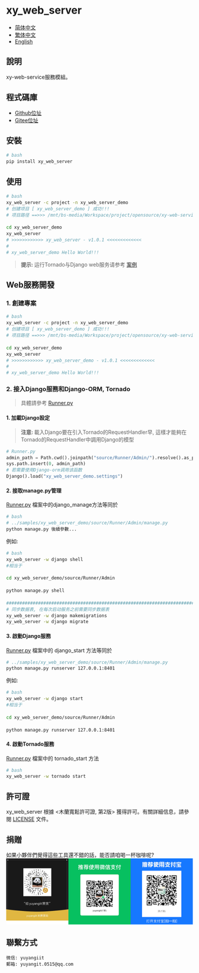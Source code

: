 <!--
 * @Author: 余洋 yuyangit.0515@qq.com
 * @Date: 2024-10-18 13:02:22
 * @LastEditors: 余洋 yuyangit.0515@qq.com
 * @LastEditTime: 2024-10-23 20:51:56
 * @FilePath: /xy_web_server/readme/README_zh_TW.md
 * @Description: 这是默认设置,请设置`customMade`, 打开koroFileHeader查看配置 进行设置: https://github.com/OBKoro1/koro1FileHeader/wiki/%E9%85%8D%E7%BD%AE
-->
# xy_web_server

- [简体中文](README_zh_CN.md)
- [繁体中文](README_zh_TW.md)
- [English](README_en.md)

## 說明

xy-web-service服務模組。

## 程式碼庫

- <a href="https://github.com/xy-web-service/xy_web_server.git" target="_blank">Github位址</a>  
- <a href="https://gitee.com/xy-web-service/xy_web_server.git" target="_blank">Gitee位址</a>

## 安裝

```bash
# bash
pip install xy_web_server
```

## 使用

```bash
# bash
xy_web_server -c project -n xy_web_server_demo
# 创建项目 [ xy_web_server_demo ] 成功!!!
# 项目路径 ==>>> /mnt/bs-media/Workspace/project/opensource/xy-web-service/xy_web_server/test/xy_web_server_demo

cd xy_web_server_demo
xy_web_server
# >>>>>>>>>>>> xy_web_server - v1.0.1 <<<<<<<<<<<<<
#
# xy_web_server_demo Hello World!!!
```

> <b>提示: </b> 运行Tornado与Django web服务请参考 [案例](../samples/xy_web_server_demo)

## Web服務開發

### 1. 創建專案
```bash
# bash
xy_web_server -c project -n xy_web_server_demo
# 创建项目 [ xy_web_server_demo ] 成功!!!
# 项目路径 ==>>> /mnt/bs-media/Workspace/project/opensource/xy-web-service/xy_web_server/test/xy_web_server_demo

cd xy_web_server_demo
xy_web_server
# >>>>>>>>>>>> xy_web_server_demo - v1.0.1 <<<<<<<<<<<<<
#
# xy_web_server_demo Hello World!!!
```

### 2. 接入Django服務和Django-ORM, Tornado

> 具體請參考 [Runner.py](../samples/xy_web_server_demo/source/Runner/Runner.py)

#### 1. 加載Django設定

> <b>注意: </b> 載入Django要在引入Tornado的RequestHandler早, 這樣才能夠在Tornado的RequestHandler中調用Django的模型
```python
# Runner.py
admin_path = Path.cwd().joinpath("source/Runner/Admin/").resolve().as_posix()
sys.path.insert(0, admin_path)
# 若需要使用Django-orm调用该函数
Django().load("xy_web_server_demo.settings")
```

#### 2. 接取manage.py管理

[Runner.py](../samples/xy_web_server_demo/source/Runner/Runner.py) 檔案中的django_manage方法等同於

```bash
# bash
# ../samples/xy_web_server_demo/source/Runner/Admin/manage.py
python manage.py 後續參數...
```


例如: 
```bash
# bash
xy_web_server -w django shell
#相当于

cd xy_web_server_demo/source/Runner/Admin

python manage.py shell

#############################################################################
# 同步数据表, 在每次启动服务之前需要同步数据表
xy_web_server -w django makemigrations
xy_web_server -w django migrate

```

#### 3. 啟動Django服務

[Runner.py](../samples/xy_web_server_demo/source/Runner/Runner.py) 檔案中的 django_start 方法等同於
```bash
# ../samples/xy_web_server_demo/source/Runner/Admin/manage.py
python manage.py runserver 127.0.0.1:8401
```

例如: 
```bash
# bash
xy_web_server -w django start
#相当于

cd xy_web_server_demo/source/Runner/Admin

python manage.py runserver 127.0.0.1:8401
```

#### 4. 啟動Tornado服務

[Runner.py](../samples/xy_web_server_demo/source/Runner/Runner.py) 檔案中的 tornado_start 方法
```bash
# bash
xy_web_server -w tornado start
```

## 許可證
xy_web_server 根據 <木蘭寬鬆許可證, 第2版> 獲得許可。有關詳細信息，請參閱 [LICENSE](../LICENSE) 文件。

## 捐贈

如果小夥伴們覺得這些工具還不錯的話，能否請咱喝一杯咖啡呢?  
![Pay-Total](./Pay-Total.png)

## 聯繫方式

```
微信: yuyangiit
郵箱: yuyangit.0515@qq.com
```